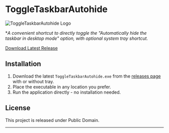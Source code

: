 # ToggleTaskbarAutohide

![ToggleTaskbarAutohide Logo](assets/github.png)

**A convenient shortcut to directly toggle the "Automatically hide the taskbar in desktop mode" option, with optional system tray shortcut.*


[Download Latest Release](https://github.com/FreelanceProgrammingServices/ToggleTaskbarAutohide/releases/latest)

</div>

## Installation

1. Download the latest `ToggleTaskbarAutohide.exe` from the [releases page](https://github.com/yourusername/ToggleTaskbarAutohide/releases/latest) with or without tray.
2. Place the executable in any location you prefer.
3. Run the application directly - no installation needed.


## License

This project is released under Public Domain.

---

</div>
